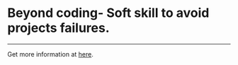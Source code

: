 # Beyond coding- Soft skill to avoid projects failures.

<hr/>

Get more information at [here](https://medium.com/@viral_shah/beyond-coding-soft-skills-to-avoid-project-failures-4ed7821fa93a).
